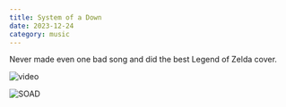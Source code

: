 ```yaml
---
title: System of a Down
date: 2023-12-24
category: music
---
```


Never made even one bad song and did the best Legend of Zelda cover.

![video](https://youtu.be/eh_j9xrwUb0?si=hRbZjXJydBuiA7ou)

![SOAD](/images/soad.jpg)

